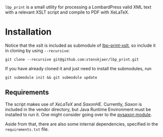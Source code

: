 `lbp_print` is a small utility for processing a LombardPress valid XML text with
a relevant XSLT script and compile to PDF with XeLaTeX.


# Installation

Notice that the xslt is included as submodule
of [lbp-print-xslt](https://github.com/lombardpress/lbp-print-xslt), so include
it in cloning by using `--recursive`:
```
git clone --recursive git@github.com:stenskjaer/lbp_print.git
```

If you have already cloned it and just need to install the submodules, run

```
git submodule init && git submodule update
```

## Requirements

The script makes use of *XeLaTeX* and *SaxonHE*. Currently, *Saxon* is included
in the vendor directory, but Java Runtime Environment must be installed to run
it. One might consider going over to
the [pysaxon module](https://github.com/ajelenak/pysaxon).

Aside from that, there are also some internal dependencies, specified in the
`requirements.txt` file.
